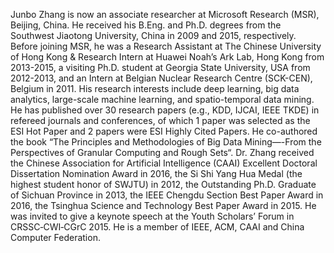 Junbo Zhang is now an associate researcher at Microsoft Research (MSR), Beijing, China. He received his B.Eng. and Ph.D. degrees from the Southwest Jiaotong University, China in 2009 and 2015, respectively. Before joining MSR, he was a Research Assistant at The Chinese University of Hong Kong & Research Intern at Huawei Noah’s Ark Lab, Hong Kong from 2013-2015, a visiting Ph.D. student at Georgia State University, USA from 2012-2013,  and an Intern at Belgian Nuclear Research Centre (SCK-CEN), Belgium in 2011. His research interests include deep learning, big data analytics, large-scale machine learning, and spatio-temporal data mining. He has published over 30 research papers (e.g., KDD, IJCAI, IEEE TKDE) in refereed journals and conferences, of which 1 paper was selected as the ESI Hot Paper and 2 papers were ESI Highly Cited Papers. He co-authored the book “The Principles and Methodologies of Big Data Mining—-From the Perspectives of Granular Computing and Rough Sets“. Dr. Zhang received the Chinese Association for Artificial Intelligence (CAAI) Excellent Doctoral Dissertation Nomination Award in 2016, the Si Shi Yang Hua Medal (the highest student honor of SWJTU) in 2012, the Outstanding Ph.D. Graduate of Sichuan Province in 2013, the IEEE Chengdu Section Best Paper Award in 2016, the Tsinghua Science and Technology Best Paper Award in 2015. He was invited to give a keynote speech at the Youth Scholars’ Forum in CRSSC‐CWI‐CGrC 2015. He is a member of IEEE, ACM, CAAI and China Computer Federation.
